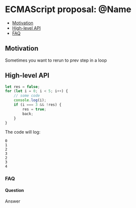 # ECMAScript proposal: @Name
- [Motivation](#motivation)
- [High-level API](#high-level-api)
- [FAQ](#faq)

## Motivation

Sometimes you want to rerun to prev step in a loop

## High-level API

```js
let res = false;
for (let i = 0; i < 5; i++) {
    // some code
    console.log(i);
    if (i === 3 && !res) {
        res = true;
        back;
    }
}
```

The code will log:
```
0 
1
2
3
2
3
4
```
### FAQ
#### Question

Answer
